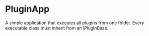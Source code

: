 # PluginApp
A simple application that executes all plugins from one folder. Every executable class must inherit from an IPluginBase.